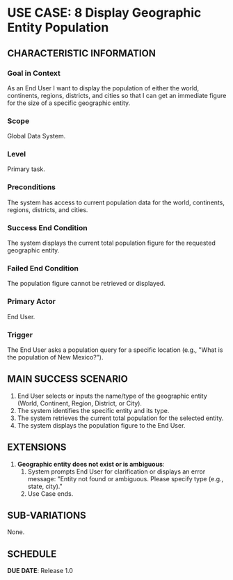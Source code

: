 # USE CASE: 8 Display Geographic Entity Population

## CHARACTERISTIC INFORMATION

### Goal in Context

As an End User I want to display the population of either the world, continents, regions, districts, and cities so that I can get an immediate figure for the size of a specific geographic entity.

### Scope

Global Data System.

### Level

Primary task.

### Preconditions

The system has access to current population data for the world, continents, regions, districts, and cities.

### Success End Condition

The system displays the current total population figure for the requested geographic entity.

### Failed End Condition

The population figure cannot be retrieved or displayed.

### Primary Actor

End User.

### Trigger

The End User asks a population query for a specific location (e.g., "What is the population of New Mexico?").

## MAIN SUCCESS SCENARIO

1. End User selects or inputs the name/type of the geographic entity (World, Continent, Region, District, or City).
2. The system identifies the specific entity and its type.
3. The system retrieves the current total population for the selected entity.
4. The system displays the population figure to the End User.

## EXTENSIONS

1. **Geographic entity does not exist or is ambiguous**:
    1. System prompts End User for clarification or displays an error message: "Entity not found or ambiguous. Please specify type (e.g., state, city)."
    2. Use Case ends.

## SUB-VARIATIONS

None.

## SCHEDULE

**DUE DATE**: Release 1.0
